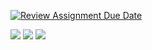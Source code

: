 [![Review Assignment Due Date](https://classroom.github.com/assets/deadline-readme-button-8d59dc4de5201274e310e4c54b9627a8934c3b88527886e3b421487c677d23eb.svg)](https://classroom.github.com/a/gTiETg9a)

<img src="https://imgur.com/ALQacsf" />
<img src="https://imgur.com/1QsKkND" />
<img src="https://imgur.com/1QsKkND" />

